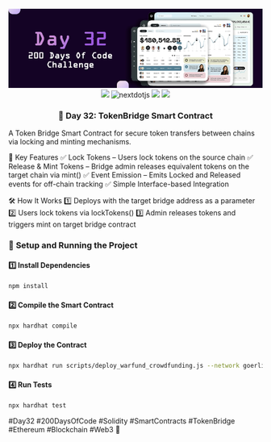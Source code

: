 <div align="center">
  <br />
      <img src="https://github.com/iamjohncaleb/200-Days-Of-Code-Challenge/blob/main/Thumbnails/the%20Day%2032.jpg" alt="Project Banner">

  <div>
    <img src="https://img.shields.io/badge/solidity-363636?style=for-the-badge&logo=solidity&logoColor=white" />
    <img src="https://img.shields.io/badge/-Next_JS-black?style=for-the-badge&logoColor=white&logo=nextdotjs&color=000000" alt="nextdotjs" />
    <img src="https://img.shields.io/badge/web3.js-F16822?style=for-the-badge&logo=web3dotjs&logoColor=white" />
    <img src="https://img.shields.io/badge/hardhat-F3BA2F?style=for-the-badge&logo=ethereum&logoColor=black" />
  </div>

  <h3 align="center">📅 Day 32: TokenBridge Smart Contract </h3>
</div>


A Token Bridge Smart Contract for secure token transfers between chains via locking and minting mechanisms.

📜 Key Features
✅ Lock Tokens – Users lock tokens on the source chain
✅ Release & Mint Tokens – Bridge admin releases equivalent tokens on the target chain via mint()
✅ Event Emission – Emits Locked and Released events for off-chain tracking
✅ Simple Interface-based Integration

🛠️ How It Works
1️⃣ Deploys with the target bridge address as a parameter
2️⃣ Users lock tokens via lockTokens()
3️⃣ Admin releases tokens and triggers mint on target bridge contract

### 🚀 **Setup and Running the Project**

#### **1️⃣ Install Dependencies**
```sh
npm install
```
#### **2️⃣ Compile the Smart Contract**
```sh
npx hardhat compile
```
#### **3️⃣ Deploy the Contract**
```sh
npx hardhat run scripts/deploy_warfund_crowdfunding.js --network goerli
```
#### **4️⃣ Run Tests**
```sh
npx hardhat test
```

#Day32 #200DaysOfCode #Solidity #SmartContracts #TokenBridge #Ethereum #Blockchain #Web3 🚀
